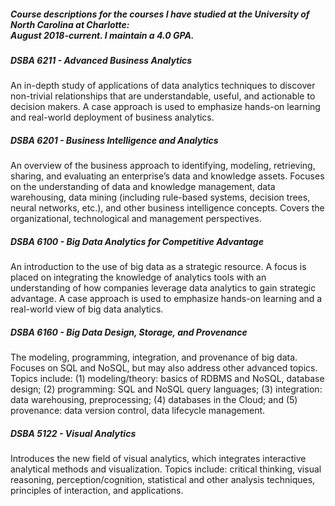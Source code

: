 <h5>Course descriptions for the courses I have studied at the University of North Carolina at Charlotte:<br>August 2018-current. I maintain a 4.0 GPA.</h5>

<h5>DSBA 6211 - Advanced Business Analytics</h5>
An in-depth study of applications of data analytics techniques to discover non-trivial relationships that are understandable, useful, and actionable to decision makers.  A case approach is used to emphasize hands-on learning and real-world deployment of business analytics.


<h5>DSBA 6201 - Business Intelligence and Analytics</h5>
An overview of the business approach to identifying, modeling, retrieving, sharing, and evaluating an enterprise’s data and knowledge assets.  Focuses on the understanding of data and knowledge management, data warehousing, data mining (including rule-based systems, decision trees, neural networks, etc.), and other business intelligence concepts.  Covers the organizational, technological and management perspectives.


<h5>DSBA 6100 - Big Data Analytics for Competitive Advantage</h5>
An introduction to the use of big data as a strategic resource. A focus is placed on integrating the knowledge of analytics tools with an understanding of how companies leverage data analytics to gain strategic advantage. A case approach is used to emphasize hands-on learning and a real-world view of big data analytics.


<h5>DSBA 6160 - Big Data Design, Storage, and Provenance</h5>
The modeling, programming, integration, and provenance of big data.  Focuses on SQL and NoSQL, but may also address other advanced topics. Topics include: (1) modeling/theory: basics of RDBMS and NoSQL, database design; (2) programming: SQL and NoSQL query languages; (3) integration: data warehousing, preprocessing; (4) databases in the Cloud; and (5) provenance: data version control, data lifecycle management.


<h5>DSBA 5122 - Visual Analytics</h5>
Introduces the new field of visual analytics, which integrates interactive analytical methods and visualization.  Topics include: critical thinking, visual reasoning, perception/cognition, statistical and other analysis techniques, principles of interaction, and applications.
